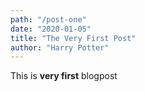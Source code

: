 ```yaml
---
path: "/post-one"
date: "2020-01-05"
title: "The Very First Post"
author: "Harry Potter"
---
```


This is **very first** blogpost